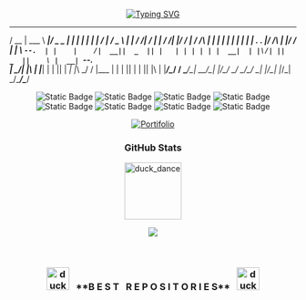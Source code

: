 <div align="center">
      
[![Typing SVG](https://readme-typing-svg.demolab.com?font=Crimson+Text&weight=500&size=23&duration=4000&pause=1000&color=F7F7F7&center=true&random=false&width=435&lines=I'am+Full+Stack+Developer;Hello%2C+My+name+is+Juan+Fernando)](https://git.io/typing-svg)
        
</div>


 _____ ______ _____  ___ _____ _____ _   _ _____  ___  ___  ___   _   __ _____ _____ 
/  __ \| ___ \  ___|/ _ \_   _|_   _| | | |  ___| |  \/  | / _ \ | | / /|  ___/  ___|
| /  \/| |_/ / |__ / /_\ \| |   | | | | | | |__   | .  . |/ /_\ \| |/ / | |__ \ `--. 
| |    |    /|  __||  _  || |   | | | | | |  __|  | |\/| ||  _  ||    \ |  __| `--. \
| \__/\| |\ \| |___| | | || |  _| |_\ \_/ / |___  | |  | || | | || |\  \| |___/\__/ /
 \____/\_| \_\____/\_| |_/\_/  \___/ \___/\____/  \_|  |_/\_| |_/\_| \_/\____/\____/ 
                                                                                     
                                                                                     


<div align="center">
 
![Static Badge](https://img.shields.io/badge/JavaScript-white?style=for-the-badge)
![Static Badge](https://img.shields.io/badge/TypeScipt-white?style=for-the-badge)
![Static Badge](https://img.shields.io/badge/React-white?style=for-the-badge)
![Static Badge](https://img.shields.io/badge/React%20Native-white?style=for-the-badge)
</br>
![Static Badge](https://img.shields.io/badge/NextJs-white?style=for-the-badge)
![Static Badge](https://img.shields.io/badge/Java-white?style=for-the-badge)
![Static Badge](https://img.shields.io/badge/Spring-white?style=for-the-badge)
![Static Badge](https://img.shields.io/badge/Python-white?style=for-the-badge)
</div>


<div align="center">
  <a href="https://new-portifolio-main.vercel.app/">
    <img src="https://img.shields.io/badge/Portifolio-white?style=for-the-badge&logo=vercel&logoColor=%23000000" alt="Portifolio">
  </a>
</div>  


<div align="center">
        
### GitHub Stats

<img src="https://mycommerce-bingcommerce.s3.us-east-2.amazonaws.com/Jack/Jack.gif" alt="duck_dance" width="100">

![](https://github-readme-stats.vercel.app/api/top-langs/?username=juanfsouza&theme=dark&hide_border=false&include_all_commits=false&count_private=false&layout=compact)
</br>

</div>
</br>

<h3 align="center">
  <img src="https://mycommerce-bingcommerce.s3.us-east-2.amazonaws.com/Jack/Jack.gif" alt="duck_dance" width="40">
  &nbsp;&nbsp;**B E S T &nbsp; R E P O S I T O R I E S**&nbsp;&nbsp;
  <img src="https://mycommerce-bingcommerce.s3.us-east-2.amazonaws.com/Jack/Jack.gif" alt="duck_dance" width="40">
</h3>





